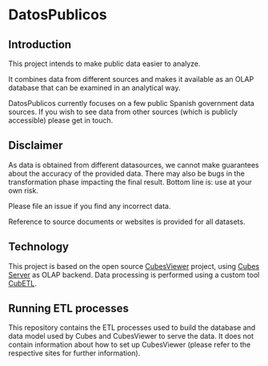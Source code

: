 DatosPublicos
=============

Introduction
------------

This project intends to make public data easier to analyze.

It combines data from different sources and makes it available as an OLAP database
that can be examined in an analytical way.

DatosPublicos currently focuses on a few public Spanish government data sources. If you
wish to see data from other sources (which is publicly accessible) please get in touch.


Disclaimer
----------

As data is obtained from different datasources, we cannot make guarantees about the
accuracy of the provided data. There may also be bugs in the transformation phase
impacting the final result. Bottom line is: use at your own risk.

Please file an issue if you find any incorrect data.

Reference to source documents or websites is provided for
all datasets.


Technology
----------

This project is based on the open source [CubesViewer](https://github.com/jjmontesl/cubesviewer) project, using
[Cubes Server](http://databrewery.org/cubes.html) as OLAP backend.
Data processing is performed using a custom tool [CubETL](https://github.com/jjmontesl/cubetl).


Running ETL processes
---------------------

This repository contains the ETL processes used to build the database and data model used
by Cubes and CubesViewer to serve the data. It does not contain information about how to
set up CubesViewer (please refer to the respective sites for further information).

